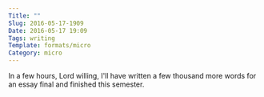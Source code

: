 ```yaml
---
Title: ""
Slug: 2016-05-17-1909
Date: 2016-05-17 19:09
Tags: writing
Template: formats/micro
Category: micro
---
```


In a few hours, Lord willing, I'll have written a few thousand more words for an essay final and finished this semester.
